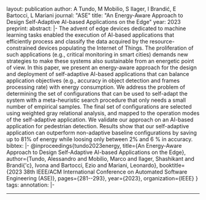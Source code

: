 layout: publication
author: A Tundo, M Mobilio, S Ilager, I Brandić, E Bartocci, L Mariani
journal: "ASE"
title: "An Energy-Aware Approach to Design Self-Adaptive AI-based Applications on the Edge"
year: 2023
preprint: 
abstract: |-
  The advent of edge devices dedicated to machine learning tasks enabled the execution of AI-based applications that efficiently process and classify the data acquired by the resource-constrained devices populating the Internet of Things. The proliferation of such applications (e.g., critical monitoring in smart cities) demands new strategies to make these systems also sustainable from an energetic point of view. In this paper, we present an energy-aware approach for the design and deployment of self-adaptive AI-based applications that can balance application objectives (e.g., accuracy in object detection and frames processing rate) with energy consumption. We address the problem of determining the set of configurations that can be used to self-adapt the system with a meta-heuristic search procedure that only needs a small number of empirical samples. The final set of configurations are selected using weighted gray relational analysis, and mapped to the operation modes of the self-adaptive application. We validate our approach on an AI-based application for pedestrian detection. Results show that our self-adaptive application can outperform non-adaptive baseline configurations by saving up to 81% of energy while loosing only between 2% and 6 % in accuracy.
bibtex: |-
  @inproceedings{tundo2023energy,
    title={An Energy-Aware Approach to Design Self-Adaptive AI-based Applications on the Edge},
    author={Tundo, Alessandro and Mobilio, Marco and Ilager, Shashikant and Brandi{\'c}, Ivona and Bartocci, Ezio and Mariani, Leonardo},
    booktitle={2023 38th IEEE/ACM International Conference on Automated Software Engineering (ASE)},
    pages={281--293},
    year={2023},
    organization={IEEE}
  }
tags:
annotation:  |-

---
